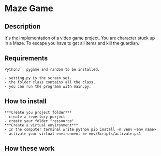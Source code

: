 Maze Game
==========

## Description

It's the implementation of a video game project. 
You are character stuck up in a Maze. To escape you have to get all items
and kill the guardian.

## Requirements
	Python3 , pygame and random to be installed.

	- setting.py is the screen set.
	- the folder class contains all the class.
	- you can run the programm with main.py. 

## How to install
	***Create you project folder***
	- create a repertory porject
	- create your folder "ressource"
	***Create a virtual environment*** 
	- In the computer terminal write python pip install -m venv <env name>
	- activate your virtual environment => env/Scripts/activate.ps1
	
## How these work